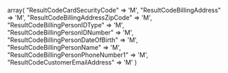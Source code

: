 array(
    "ResultCodeCardSecurityCode" => 'M',
    "ResultCodeBillingAddress" => 'M',
    "ResultCodeBillingAddressZipCode" => 'M',
    "ResultCodeBillingPersonIDType" => 'M',
    "ResultCodeBillingPersonIDNumber" => 'M',
    "ResultCodeBillingPersonDateOfBirth" => 'M',
    "ResultCodeBillingPersonName" => 'M',
    "ResultCodeBillingPersonPhoneNumber1" => 'M',
    "ResultCodeCustomerEmailAddress" => 'M'
)
